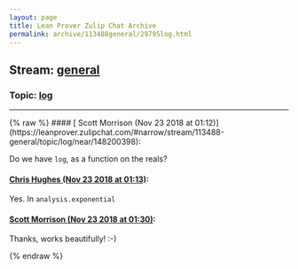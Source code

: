 ```yaml
---
layout: page
title: Lean Prover Zulip Chat Archive 
permalink: archive/113488general/29795log.html
---
```


## Stream: [general](https://leanprover-community.github.io/archive/113488general/index.html)
### Topic: [log](https://leanprover-community.github.io/archive/113488general/29795log.html)

---

<base href="https://leanprover.zulipchat.com">
{% raw %}
#### [ Scott Morrison (Nov 23 2018 at 01:12)](https://leanprover.zulipchat.com/#narrow/stream/113488-general/topic/log/near/148200398):
<p>Do we have <code>log</code>, as a function on the reals?</p>

#### [ Chris Hughes (Nov 23 2018 at 01:13)](https://leanprover.zulipchat.com/#narrow/stream/113488-general/topic/log/near/148200405):
<p>Yes. In <code>analysis.exponential </code></p>

#### [ Scott Morrison (Nov 23 2018 at 01:30)](https://leanprover.zulipchat.com/#narrow/stream/113488-general/topic/log/near/148200928):
<p>Thanks, works beautifully! :-)</p>


{% endraw %}
